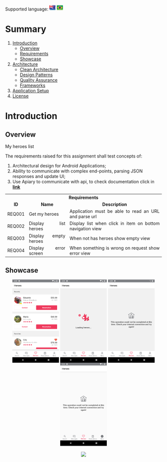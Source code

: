 Supported language: <img src="flags/uk_flag.png" width=20> <img src="flags/brazilian_flag.png" width=20>

# Summary
1. [Introduction](#introduction)
   * [Overview](#overview)
   * [Requirements](#requirements)
   * [Showcase](#showcase)
2. [Architecture](#architecture)
   * [Clean Architecture](#clean-architecture)
   * [Design Patterns](#design-patterns)
   * [Quality Assurance](#tests)
   * [Frameworks](#frameworks)
3. [Application Setup](#setup)
4. [License](#license)


<a name="introduction" />

# Introduction

<a name="overview" />

## Overview
My heroes list

 The requirements raised for this assignment shall test concepts of:
 1. Architectural design for Android Applications;
 2. Ability to communicate with complex end-points, parsing JSON responses and update UI;
 4. Use Apiary to communicate with api, to check documentation click in [**link**](https://doghero1.docs.apiary.io/#)

<a name="requirements" />

<table>
  <tr>
    <td colspan="4" align="center"><b>Requirements</b></td>
  </tr>
  <tr>
  <td align="center"><b>ID</b></td>
  <td align="center"><b>Name</b></td>
  <td align="center"><b>Description</b></td>
  </tr>
  <tr>
    <td>REQ001</td>
    <td align="justify">Get my heroes</td>
    <td align="justify">Application must be able to read an URL and parse url</td>
  </tr>
  <tr>
    <td>REQ002</td>
    <td align="justify">Display list heroes</td>
    <td align="justify">Display list when click in item on bottom navigation view</td>
  </tr>
  <tr>
    <td>REQ003</td>
    <td align="justify">Display empty heroes</td>
    <td align="justify">When not has heroes show empty view</td>
  </tr>
  <tr>
    <td>REQ004</td>
    <td align="justify">Display error screen</td>
    <td align="justify">When something is wrong on request show error view</td>
  </tr>
</table>

<a name="showcase" />

## Showcase

<p align="center">
  <img src="showcase/showcase_1.png" align="center" width=150>
  <img src="showcase/showcase_2.png" align="center" width=150>
  <img src="showcase/showcase_3.png" align="center" width=150>
  <img src="showcase/showcase_4.png" align="center" width=150>
  <br /><br />
  <img src="showcase/showcase.gif" align="center" width=150>

</p>
